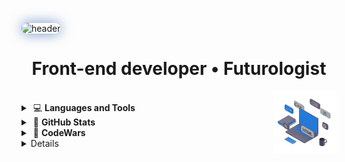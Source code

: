 <!-- <table align="center">
  <tr>
    <td> -->
<img 
    src="https://capsule-render.vercel.app/api?type=waving&height=155&color=0:0D47A1,100:1976D2&text=Viacheslav%20Zykov&textBg=false&reversal=false&fontAlignY=38&descAlign=100&descAlignY=100&animation=twinkling&fontColor=fff&fontSize=43"
    alt="header"
    style="border-radius: 14px; box-shadow: 0 0 20px rgba(13, 71, 161, 0.6);"
  />
      <h1 align="center"> Front-end developer • Futurologist </h1>
<!--       </td>
  </tr> 
</table>-->
<picture>
    <source media="(prefers-color-scheme: dark)" srcset="assets/laptop-dblue-js-edited.gif">
    <img align="right" width="20%" src="assets/laptop-dblue-js-edited.gif">
</picture>
</br>

<details>
   <summary>
  &nbsp;💻  <strong>Languages and Tools</strong>
  </summary>
  </br>

<!-- 🎨 Frontend -->
<p align="left">
  <a href="https://developer.mozilla.org/en-US/docs/Web/javascript" target="_blank" rel="noreferrer"><img src="https://skillicons.dev/icons?i=js" alt="JavaScript" width="37" height="37"/></a>&nbsp;&nbsp;
  <a href="https://www.typescriptlang.org/" target="_blank" rel="noreferrer"><img src="https://skillicons.dev/icons?i=ts" alt="TypeScript" width="37" height="37"/></a>&nbsp;&nbsp;
  <a href="https://react.dev/" target="_blank" rel="noreferrer"><img src="https://skillicons.dev/icons?i=react" alt="React" width="37" height="37"/></a>&nbsp;&nbsp;
  <a href="https://nextjs.org/" target="_blank" rel="noreferrer"><img src="https://skillicons.dev/icons?i=next" alt="Next" width="37" height="37"/></a>&nbsp;&nbsp;
  <a href="https://developer.mozilla.org/en-US/docs/Web/CSS" target="_blank" rel="noreferrer"><img src="https://skillicons.dev/icons?i=css" alt="CSS3" width="37" height="37"/></a>&nbsp;&nbsp; 
  <a href="https://developer.mozilla.org/en-US/docs/Web/HTML" target="_blank" rel="noreferrer"><img src="https://skillicons.dev/icons?i=html" alt="HTML5" width="37" height="37"/></a>&nbsp;&nbsp;  
  <a href="https://vitejs.dev/" target="_blank" rel="noreferrer"><img src="https://skillicons.dev/icons?i=vite" alt="Vite" width="37" height="37"/></a>
</p>

<!-- ⚙️ Backend -->
<p align="left">
<!--   <a href="https://nodejs.org/" target="_blank" rel="noreferrer"><img src="https://skillicons.dev/icons?i=nodejs" alt="Node.js" width="37" height="37"/></a>&nbsp;&nbsp;
  <a href="https://expressjs.com/" target="_blank" rel="noreferrer"><img src="https://skillicons.dev/icons?i=express" alt="Express" width="37" height="37"/></a>&nbsp;&nbsp;
  <a href="https://www.mongodb.com/" target="_blank" rel="noreferrer"><img src="https://skillicons.dev/icons?i=mongodb" alt="MongoDB" width="37" height="37"/></a>&nbsp;&nbsp; -->
  <!-- <a href="https://www.mysql.com/" target="_blank" rel="noreferrer"><img src="https://skillicons.dev/icons?i=mysql" alt="MySQL" width="37" height="37"/></a> -->
</p>

<!-- 🧰 Tools -->
<p align="left">
  <a href="https://git-scm.com/" target="_blank" rel="noreferrer"><img src="https://skillicons.dev/icons?i=git" alt="Git" width="37" height="37"/></a>&nbsp;&nbsp;
  <!-- <a href="https://www.postman.com/" target="_blank" rel="noreferrer"><img src="https://skillicons.dev/icons?i=postman" alt="Postman" width="37" height="37"/></a>&nbsp;&nbsp; -->
  <a href="https://www.figma.com/" target="_blank" rel="noreferrer"><img src="https://skillicons.dev/icons?i=figma" alt="Figma" width="37" height="37"/></a>&nbsp;&nbsp;
  <a href="https://www.adobe.com/products/photoshop.html" target="_blank" rel="noreferrer"><img src="https://skillicons.dev/icons?i=photoshop" alt="Photoshop" width="37" height="37"/></a>
</p>

<!-- 🧠 Languages -->
<p align="left">
  <!-- <a href="https://developer.mozilla.org/en-US/docs/Web/c" target="_blank" rel="noreferrer"><img src="https://skillicons.dev/icons?i=c" alt="C" width="37" height="37"/></a>&nbsp;&nbsp; -->
  <a href="https://isocpp.org/" target="_blank" rel="noreferrer"><img src="https://skillicons.dev/icons?i=cpp" alt="C++" width="37" height="37"/></a>&nbsp;&nbsp;
  <!-- <a href="https://developer.mozilla.org/en-US/docs/Web/python" target="_blank" rel="noreferrer"><img src="https://skillicons.dev/icons?i=py" alt="Python" width="37" height="37"/></a> -->
</p>

<!-- 💻 OS -->
<!-- <p align="left">
  <a href="https://www.kernel.org/" target="_blank" rel="noreferrer"><img src="https://skillicons.dev/icons?i=linux" alt="Linux" width="37" height="37"/></a>
</p> -->
<em>English:&nbsp;&nbsp; Intermediate - Upper Intermediate</em> <!-- </br> -->

</details>

<details>
  <summary>
&nbsp;🔎  <strong>GitHub Stats</strong>
  </summary>
  <!-- </br> -->
<p align="left">
    <img alt="Total Contributions" src="https://github-readme-stats.vercel.app/api?username=ZViacheslavV&count_private=true&show_icons=true&hide_title=false&hide_rank=true&hide=prs,issues,stars&count_private=true&theme=transparent&hide_border=false" 
        height="135"
        />
  <img 
       src="https://github-readme-stats.vercel.app/api/top-langs/?username=ZViacheslavV&layout=compact&hide_border=true&theme=transparent"
       height="135"
  />
</p>
<p align='left'>
<a href="https://github.com/ZViacheslavV?tab=repositories"><img heigth='120' alt="Badge" src="https://img.shields.io/badge/dynamic/json?url=https://api.github.com/users/ZViacheslavV&query=$.public_repos&label=Public%20Repos&style=for-the-badge&logo=github&color=blue"></a>&nbsp;&nbsp;&nbsp;
<a href="https://github.com/ZViacheslavV?tab=repositories"><img heigth='60' alt="Badge" src="https://komarev.com/ghpvc/?username=ZViacheslavV&color=blue&style=for-the-badge&logo=github"></a>
     </p> 
</details>

<details>
   <summary>
  &nbsp;🧊  <strong>CodeWars</strong>
  </summary>
</br>
<div align="left">
<a href="https://www.codewars.com/users/ZViacheslavV"><img src="https://www.codewars.com/users/ZViacheslavV/badges/large" height='30'/>
</div>
</details>

<details>
  <summary>
&nbsp;🌐  <strong>Contacts</strong>
  </summary>
</br>
  <p align="left">
<a href="https://github.com/ZViacheslavV" target="blank"><img align="center" src="https://raw.githubusercontent.com/rahuldkjain/github-profile-readme-generator/master/src/images/icons/Social/github.svg" alt="gitname" height="30" width="40" /></a>
<a href="https://www.linkedin.com/in/viacheslav-zykov/" target="blank"><img align="center" src="https://raw.githubusercontent.com/rahuldkjain/github-profile-readme-generator/master/src/images/icons/Social/linked-in-alt.svg" alt="inname" height="30" width="40" /></a>
<a href="https://t.me/viacheslav_v_zykov" target="blank"><img align="center" src="assets/telegram-communication-chat-interaction-network-connection-svgrepo-com.svg" alt="telegram" height="30" width="40" /></a>
<a href="mailto:youremail@gmail.com" target="blank"><img align="center" src="assets/gmail-svgrepo-com.svg" alt="gmail" height="30" width="40" /></a>

</p>
</details>


